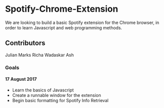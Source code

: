 # Spotify-Chrome-Extension

We are looking to build a basic Spotify extension for the Chrome browser, in order to learn Javascript and web programming methods.



## Contributors

Julian Marks
Richa Wadaskar
Ash

### Goals

#### 17 August 2017

* Learn the basics of Javascript
* Create a runnable window for the extension
* Begin basic formatting for Spotify Info Retrieval